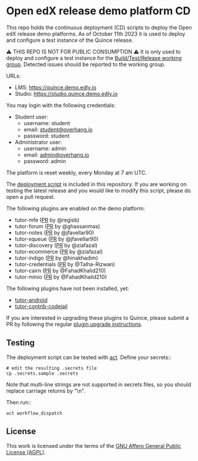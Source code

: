 # Open edX release demo platform CD

This repo holds the continuous deployment (CD) scripts to deploy the Open edX release demo platforms. As of October 11th 2023 it is used to deploy and configure a test instance of the Quince release.

⚠ THIS REPO IS NOT FOR PUBLIC CONSUMPTION ⚠ It is only used to deploy and configure a test instance for the [Build/Test/Release working group](https://discuss.openedx.org/c/working-groups/build-test-release/30). Detected issues should be reported to the working group.

URLs:

- LMS: https://quince.demo.edly.io
- Studio: https://studio.quince.demo.edly.io

You may login with the following credentials:

- Student user:
    - username: student
    - email: student@overhang.io
    - password: student
- Administrator user:
    - username: admin
    - email: admin@overhang.io
    - password: admin

The platform is reset weekly, every Monday at 7 am UTC.

The [deployment script](https://github.com/overhangio/openedx-release-demo/blob/master/.github/workflows/deploy.yml) is included in this repository. If you are working on testing the latest release and you would like to modify this script, please do open a pull request.

The following plugins are enabled on the demo platform:

- tutor-mfe ([PR](https://github.com/overhangio/tutor-mfe/pull/156) by @regisb)
- tutor-forum ([PR](https://github.com/overhangio/tutor-forum/pull/28) by @ghassanmas)
- tutor-notes ([PR](https://github.com/overhangio/tutor-notes/pull/29) by @jfavellar90)
- tutor-xqueue ([PR](https://github.com/overhangio/tutor-xqueue/pull/25) by @jfavellar90)
- tutor-discovery ([PR](https://github.com/overhangio/tutor-discovery/pull/50) by @ziafazal)
- tutor-ecommerce ([PR](https://github.com/overhangio/tutor-ecommerce/pull/47) by @ziafazal)
- tutor-indigo ([PR](https://github.com/overhangio/tutor-indigo/pull/51) by @hinakhadim)
- tutor-credentials ([PR](https://github.com/overhangio/tutor-credentials/pull/14) by @Talha-Rizwan)
- tutor-cairn ([PR](https://github.com/overhangio/tutor-cairn/pull/20/) by @FahadKhalid210)
- tutor-minio ([PR](https://github.com/overhangio/tutor-minio/pull/31) by @FahadKhalid210)


The following plugins have not been installed, yet:

- [tutor-android](https://github.com/overhangio/tutor-android)
- [tutor-contrib-codejail](https://github.com/eduNEXT/tutor-contrib-codejail)


If you are interested in upgrading these plugins to Quince, please submit a PR by following the regular [plugin upgrade instructions](https://discuss.overhang.io/t/how-to-upgrade-a-tutor-plugin/1488).

## Testing

The deployment script can be tested with [act](https://github.com/nektos/act). Define your secrets::

    # edit the resulting .secrets file
    cp .secrets.sample .secrets

Note that multi-line strings are not supported in secrets files, so you should replace carriage returns by "\n".

Then run::

    act workflow_dispatch

## License

This work is licensed under the terms of the [GNU Affero General Public License (AGPL)](https://github.com/overhangio/tutor/blob/master/LICENSE.txt).
